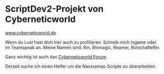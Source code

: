 # ScriptDev2-Projekt von Cyberneticworld #

www.cyberneticworld.de

Wenn du Lust hast dich hier auch zu profilieren. Schreib mich Ingame oder im Teamspeak an. Meine Namen sind:
Rin, Rinmagic, Reamer, BotschafteRin

Ganz wichtig ist auch das [Cyberneticworld Forum](http://www.cyberneticworld.de/board/index.php).

Derzeit suche ich einen Helfer um die Naxxramas-Scripte zu überarbeiten.